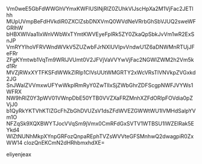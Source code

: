 Vm0weE5GbFdWWGhVYmxKWFlUSlNjRlZ0ZUhkVlJscHpXa2M1VjFac2JETlhh
MUpUVmpBeFdHVkdiR0ZXClZsbDNXVmQ0WVdNeVRrbGhSbVJUQ2sweWFGRlhW
bHBXWlVaa1IxWnVWbWxTYmtKWVEyeFplRk5ZY0ZkaQpSbkJvVm1wR2ExSnJP
VmRYYlhoVFRVWndWVkV5ZUZwbFJrNXlUVlpvVndwU1Z6aDNWMnRTUjJFeFRr
ZFgKYmtwb1VqTm9WRlJVUmt0V2JFVjVaVVYwVjFac2NGWlZWM2h2Vm5kd1Rr
MVZjRWxXYTFKSFdWWkZlRlp1ClVsUUtWMGRTY2xWcVRsTlVNVkpZVGxkd2JG
SnJWalZVVmxwUFYwWkplRmRyY0ZwTlIxSjZWbGhrZDFScgpNWFJVYWs1WFRX
NW9hRlZ0Y3pWV01VWnpDbE50YTB0VVZXaFRZMnhXZFdORlpFOVdia0pZVjJ0
b1QyRkYKTVhKTlZGcFhZbGhDVUZsV1dsZFdWVEZGWWtWU1lVMHdSalpYVm1O
NFZqSk9XQXBWYTJocVVqSm9jVmx0CmRFdGxSVTV1WTBSU1lWZElRak5EYkd4
WlZtNUNhMkpXYnpGRFozQnpaREphTVZsWVVteGFSMnhwQ2dwagpiR0ZxWW14
clozQnEKCmN2dHRhbmxhdXE=

eliyenjeax